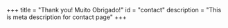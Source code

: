 +++
title = "Thank you! Muito Obrigado!"
id = "contact"
description = "This is meta description for contact page"
+++